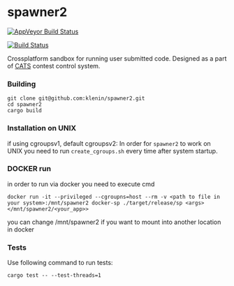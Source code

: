 # spawner2

[![AppVeyor Build Status](https://ci.appveyor.com/api/projects/status/github/klenin/spawner2?svg=true)](https://ci.appveyor.com/project/klenin/spawner2)

[![Build Status](https://travis-ci.org/klenin/spawner2.svg)](https://travis-ci.org/klenin/spawner2)

Crossplatform sandbox for running user submitted code. Designed as a part of [CATS](https://github.com/klenin/cats-judge) contest control system.

### Building
```
git clone git@github.com:klenin/spawner2.git
cd spawner2
cargo build
```

### Installation on UNIX
if using cgroupsv1, default cgroupsv2:
In order for `spawner2` to work on UNIX you need to run `create_cgroups.sh`  every time after system startup.

### DOCKER run
in order to run via docker you need to execute cmd
```
docker run -it --privileged --cgroupns=host --rm -v <path to file in your system>:/mnt/spawner2 docker-sp ./target/release/sp <args> </mnt/spawner2/<your_app>>
```
you can change /mnt/spawner2 if you want to mount into another location in docker
### Tests
Use following command to run tests:
```
cargo test -- --test-threads=1
```